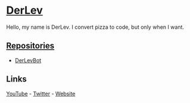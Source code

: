 # [DerLev](https://github.com/DerLev/)

Hello, my name is DerLev. I convert pizza to code, but only when I want.

## [Repositories](https://github.com/DerLev?tab=repositories)
- [DerLevBot](https://github.com/DerLev/DerLevBot)

## Links

[YouTube](https://www.youtube.com/channel/UCpEdoioUxagDLt56nT1WWaw) - [Twitter](https://twitter.com/_derlev_) - [Website](https://mc-mineserver.de/)
